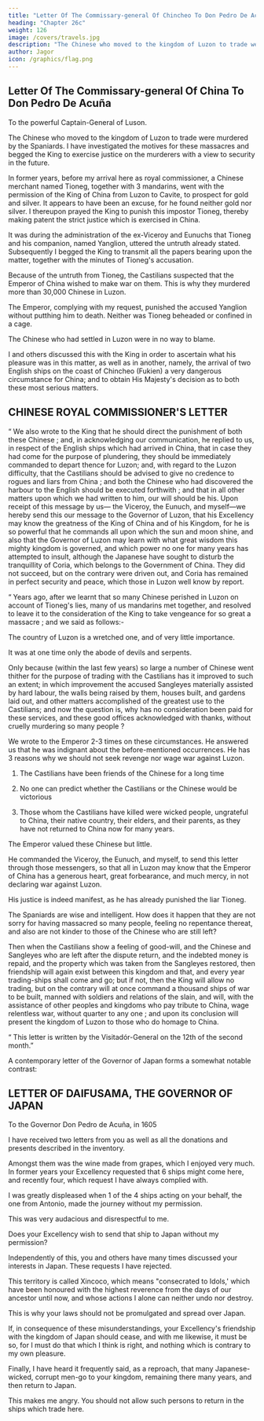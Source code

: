 ```yaml
---
title: "Letter Of The Commissary-general Of Chincheo To Don Pedro De Acuña, Governor Of The Philippines"
heading: "Chapter 26c"
weight: 126
image: /covers/travels.jpg
description: "The Chinese who moved to the kingdom of Luzon to trade were murdered by the Spaniards. I have investigated the motives for these massacres and begged the King to exercise justice on the murderers with a view to security in the future"
author: Jagor
icon: /graphics/flag.png
---
```


## Letter Of The Commissary-general Of China To Don Pedro De Acuña

To the powerful Captain-General of Luson. 

The Chinese who moved to the kingdom of Luzon to trade were murdered by the Spaniards. I have investigated the motives for these massacres and begged the King to exercise justice on the murderers with a view to security in the future.

In former years, before my arrival here as royal commissioner, a Chinese merchant named Tioneg, together with 3 mandarins, went with the permission of the King of China from Luzon to Cavite, to prospect for gold and silver. It appears to have been an excuse, for he found neither gold nor silver. I thereupon prayed the King to punish this impostor Tioneg, thereby making patent the strict justice which is exercised in China.

It was during the administration of the ex-Viceroy and Eunuchs that Tioneg and his companion, named Yanglion, uttered the untruth already stated. Subsequently I begged the King to transmit all the papers bearing upon the matter, together with the minutes of Tioneg's accusation<!--  when I myself examined the before-mentioned papers, and knew that everything that the accused Tioneg had said was utterly untrue -->.

Because of the untruth from Tioneg, the Castilians suspected that the Emperor of China wished to make war on them. This is why they murdered more than 30,000 Chinese in Luzon. 

The Emperor, complying with my request, punished the accused Yanglion without putthing him to death. Neither was Tioneg beheaded or confined in a cage. 

The Chinese who had settled in Luzon were in no way to blame. 

I and others discussed this with the King in order to ascertain what his pleasure was in this matter, as well as in another, namely, the arrival of two English ships on the coast of Chincheo (Fukien) a very dangerous circumstance for China; and to obtain His Majesty's decision as to both these most serious matters.



## CHINESE ROYAL COMMISSIONER'S LETTER

“ We also wrote to the King that he should direct the punishment of both these Chinese ; and, in acknowledging our communication, he replied to us, in respect of the English ships which had arrived in China, that in case they had come for the purpose of plundering, they should be immediately commanded to depart thence for Luzon; and, with regard to the Luzon difficulty, that the Castilians should be advised to give no credence to rogues and liars from China ; and both the Chinese who had discovered the harbour to the English should be executed forthwith ; and that in all other matters upon which we had written to him, our will should be his. Upon receipt of this message by us— the Viceroy, the Eunuch, and myself—we hereby send this our message to the Governor of Luzon, that his Excellency may know the greatness of the King of China and of his Kingdom, for he is so powerful that he commands all upon which the sun and moon shine, and also that the Governor of Luzon may learn with what great wisdom this mighty kingdom is governed, and which power no one for many years has attempted to insult, although the Japanese have sought to disturb the tranquillity of Coria, which belongs to the Government of China. They did not succeed, but on the contrary were driven out, and Coria has remained in perfect security and peace, which those in Luzon well know by report.

“ Years ago, after we learnt that so many Chinese perished in Luzon on account of Tioneg's lies, many of us mandarins met together, and resolved to leave it to the consideration of the King to take vengeance for so great a massacre ; and we said as follows:- 

The country of Luzon is a wretched one, and of very little importance.

It was at one time only the abode of devils and serpents.

Only because (within the last few years) so large a number of Chinese went thither for the purpose of trading with the Castilians has it improved to such an extent; in which improvement the accused Sangleyes materially assisted by hard labour, the walls being raised by them, houses built, and gardens laid out, and other matters accomplished of the greatest use to the Castilians; and now the question is, why has no consideration been paid for these services, and these good offices acknowledged with thanks, without cruelly murdering so many people ? 

We wrote to the Emperor 2-3 times on these circumstances. He answered us that he was indignant about the before-mentioned occurrences. He has 3 reasons why we should not seek revenge nor wage war against Luzon. 

1. The Castilians have been friends of the Chinese for a long time

2. No one can predict whether the Castilians or the Chinese would be victorious

3. Those whom the Castilians have killed were wicked people, ungrateful to China, their native country, their elders, and their parents, as they have not returned to China now for many years. 

The Emperor valued these Chinese but little. 

He commanded the Viceroy, the Eunuch, and myself, to send this letter through those messengers, so that all in Luzon may know that the Emperor of China has a generous heart, great forbearance, and much mercy, in not declaring war against Luzon. 

His justice is indeed manifest, as he has already punished the liar Tioneg. 

The Spaniards are wise and intelligent. How does it happen that they are not sorry for having massacred so many people, feeling no repentance thereat, and also are not kinder to those of the Chinese who are still left?

Then when the Castilians show a feeling of good-will, and the Chinese and Sangleyes who are left after the dispute return, and the indebted money is repaid, and the property which was taken from the Sangleyes restored, then friendship will again exist between this kingdom and that, and every year trading-ships shall come and go; but if not, then the King will allow no trading, but on the contrary will at once command a thousand ships of war to be built, manned with soldiers and relations of the slain, and will, with the assistance of other peoples and kingdoms who pay tribute to China, wage relentless war, without quarter to any one ; and upon its conclusion will present the kingdom of Luzon to those who do homage to China.

“ This letter is written by the Visitadór-General on the 12th of the second month.”


A contemporary letter of the Governor of Japan forms a somewhat notable contrast:


## LETTER OF DAIFUSAMA, THE GOVERNOR OF JAPAN

To the Governor Don Pedro de Acuña, in 1605

I have received two letters from you as well as all the donations and presents described in the inventory. 

Amongst them was the wine made from grapes, which I enjoyed very much. In former years your Excellency requested that 6 ships might come here, and recently four, which request I have always complied with.

I was greatly displeased when 1 of the 4 ships acting on your behalf, the one from Antonio, made the journey without my permission. 

This was very audacious and disrespectful to me. 

Does your Excellency wish to send that ship to Japan without my permission?

Independently of this, you and others have many times discussed your interests in Japan. These requests I have rejected. 

This territory is called Xincoco, which means "consecrated to Idols,' which have been honoured with the highest reverence from the days of our ancestor until now, and whose actions I alone can neither undo nor destroy. 

This is why your laws should not be promulgated and spread over Japan. 

If, in consequence of these misunderstandings, your Excellency's friendship with the kingdom of Japan should cease, and with me likewise, it must be so, for I must do that which I think is right, and nothing which is contrary to my own pleasure.

Finally, I have heard it frequently said, as a reproach, that many Japanese-wicked, corrupt men-go to your kingdom, remaining there many years, and then return to Japan. 

This makes me angry. You should not allow such persons to return in the ships which trade here. 

<!-- Concerning the remaining matters, I trust your Excellency will hereafter employ your judgment and circumspection in such a manner as to avoid incurring my displeasure for the future. -->
